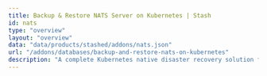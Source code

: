 ```yaml
---
title: Backup & Restore NATS Server on Kubernetes | Stash
id: nats
type: "overview"
layout: "overview"
data: "data/products/stashed/addons/nats.json"
url: "/addons/databases/backup-and-restore-nats-on-kubernetes"
description: "A complete Kubernetes native disaster recovery solution for backup and restore NATS server in Kubernetes on various public and private clouds."
---
```

